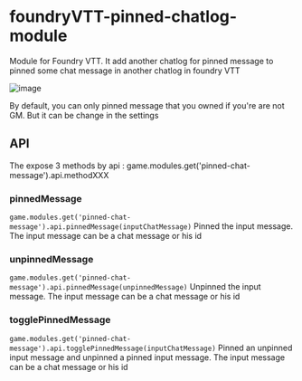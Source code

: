 # foundryVTT-pinned-chatlog-module
Module for Foundry VTT. It add another chatlog for pinned message to pinned some chat message in another chatlog in foundry VTT

![image](https://user-images.githubusercontent.com/18675690/176022808-fddf162a-aa87-4231-92a4-67145a842b4d.png)


By default, you can only pinned message that you owned if you're are not GM. But it can be change in the settings


## API
The expose 3 methods by api : game.modules.get('pinned-chat-message').api.methodXXX

### pinnedMessage
```game.modules.get('pinned-chat-message').api.pinnedMessage(inputChatMessage)```
Pinned the input message.
The input message can be a chat message or his id

### unpinnedMessage
```game.modules.get('pinned-chat-message').api.pinnedMessage(unpinnedMessage)```
Unpinned the input message.
The input message can be a chat message or his id

### togglePinnedMessage
```game.modules.get('pinned-chat-message').api.togglePinnedMessage(inputChatMessage)```
Pinned an unpinned input message and unpinned a pinned input message.
The input message can be a chat message or his id
